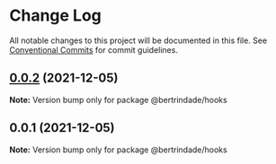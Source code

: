 # Change Log

All notable changes to this project will be documented in this file.
See [Conventional Commits](https://conventionalcommits.org) for commit guidelines.

## [0.0.2](https://github.com/berTrindade/lerna/compare/@bertrindade/hooks@0.0.1...@bertrindade/hooks@0.0.2) (2021-12-05)

**Note:** Version bump only for package @bertrindade/hooks





## 0.0.1 (2021-12-05)

**Note:** Version bump only for package @bertrindade/hooks
